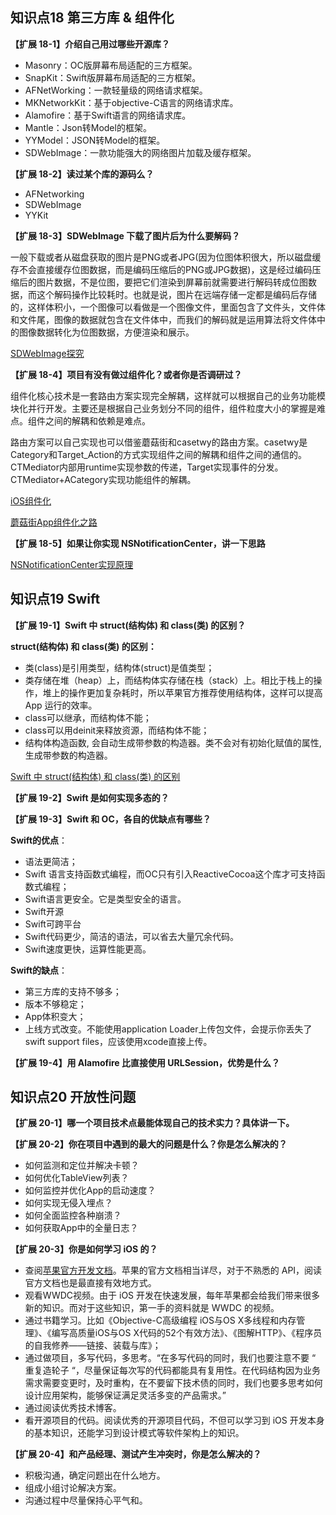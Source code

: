 ## 知识点18 第三方库 & 组件化

**【扩展 18-1】介绍自己用过哪些开源库？**

* Masonry：OC版屏幕布局适配的三方框架。
* SnapKit：Swift版屏幕布局适配的三方框架。
* AFNetWorking：一款轻量级的网络请求框架。
* MKNetworkKit：基于objective-C语言的网络请求库。
* Alamofire：基于Swift语言的网络请求库。
* Mantle：Json转Model的框架。
* YYModel：JSON转Model的框架。
* SDWebImage：一款功能强大的网络图片加载及缓存框架。



**【扩展 18-2】读过某个库的源码么？**

* AFNetworking
* SDWebImage
* YYKit

**【扩展 18-3】SDWebImage 下载了图片后为什么要解码？**

一般下载或者从磁盘获取的图片是PNG或者JPG(因为位图体积很大，所以磁盘缓存不会直接缓存位图数据，而是编码压缩后的PNG或JPG数据)，这是经过编码压缩后的图片数据，不是位图，要把它们渲染到屏幕前就需要进行解码转成位图数据，而这个解码操作比较耗时。也就是说，图片在远端存储一定都是编码后存储的，这样体积小，一个图像可以看做是一个图像文件，里面包含了文件头，文件体和文件尾，图像的数据就包含在文件体中，而我们的解码就是运用算法将文件体中的图像数据转化为位图数据，方便渲染和展示。

[SDWebImage探究](https://www.jianshu.com/p/d527ff0c4950)

**【扩展 18-4】项目有没有做过组件化？或者你是否调研过？**

组件化核心技术是一套路由方案实现完全解耦，这样就可以根据自己的业务功能模块化并行开发。主要还是根据自己业务划分不同的组件，组件粒度大小的掌握是难点。组件之间的解耦和依赖是难点。

路由方案可以自己实现也可以借鉴蘑菇街和casetwy的路由方案。casetwy是Category和Target_Action的方式实现组件之间的解耦和组件之间的通信的。CTMediator内部用runtime实现参数的传递，Target实现事件的分发。CTMediator+ACategory实现功能组件的解耦。

[iOS组件化](https://juejin.im/post/58b2aad6b123db0052cc9edd)

[蘑菇街App组件化之路](https://limboy.me/tech/2016/03/10/mgj-components.html)



**【扩展 18-5】如果让你实现 NSNotificationCenter，讲一下思路**

[NSNotificationCenter实现原理](https://www.jianshu.com/p/051a9a3af1a4)


## 知识点19 Swift

**【扩展 19-1】Swift 中 struct(结构体) 和 class(类) 的区别？**

**struct(结构体) 和 class(类) 的区别：**

* 类(class)是引用类型，结构体(struct)是值类型；
* 类存储在堆（heap）上，而结构体实存储在栈（stack）上。相比于栈上的操作，堆上的操作更加复杂耗时，所以苹果官方推荐使用结构体，这样可以提高 App 运行的效率。
* class可以继承，而结构体不能；
* class可以用deinit来释放资源，而结构体不能；
* 结构体构造函数, 会自动生成带参数的构造器。类不会对有初始化赋值的属性, 生成带参数的构造器。

[Swift 中 struct(结构体) 和 class(类) 的区别](https://www.jianshu.com/p/a9420d8bcf40)

**【扩展 19-2】Swift 是如何实现多态的？**

**【扩展 19-3】Swift 和 OC，各自的优缺点有哪些？**

**Swift的优点**：

* 语法更简洁；
* Swift 语言支持函数式编程，而OC只有引入ReactiveCocoa这个库才可支持函数式编程；
* Swift语言更安全。它是类型安全的语言。
* Swift开源
* Swift可跨平台
* Swift代码更少，简洁的语法，可以省去大量冗余代码。
* Swift速度更快，运算性能更高。

**Swift的缺点**：

* 第三方库的支持不够多；
* 版本不够稳定；
* App体积变大；
* 上线方式改变。不能使用application Loader上传包文件，会提示你丢失了swift support files，应该使用xcode直接上传。



**【扩展 19-4】用 Alamofire 比直接使用 URLSession，优势是什么？**


## 知识点20 开放性问题

**【扩展 20-1】哪一个项目技术点最能体现自己的技术实力？具体讲一下。**

**【扩展 20-2】你在项目中遇到的最大的问题是什么？你是怎么解决的？**

* 如何监测和定位并解决卡顿？
* 如何优化TableView列表？
* 如何监控并优化App的启动速度？
* 如何实现无侵入埋点？
* 如何全面监控各种崩溃？
* 如何获取App中的全量日志？


**【扩展 20-3】你是如何学习 iOS 的？**

* 查阅[苹果官方开发文档](https://developer.apple.com/documentation/)。苹果的官方文档相当详尽，对于不熟悉的 API，阅读官方文档也是最直接有效地方式。
* 观看WWDC视频。由于 iOS 开发在快速发展，每年苹果都会给我们带来很多新的知识。而对于这些知识，第一手的资料就是 WWDC 的视频。
* 通过书籍学习。比如《Objective-C高级编程 iOS与OS X多线程和内存管理》、《编写高质量iOS与OS X代码的52个有效方法》、《图解HTTP》、《程序员的自我修养——链接、装载与库》；
* 通过做项目，多写代码，多思考。“在多写代码的同时，我们也要注意不要 “ 重复造轮子 “，尽量保证每次写的代码都能具有复用性。在代码结构因为业务需求需要变更时，及时重构，在不要留下技术债的同时，我们也要多思考如何设计应用架构，能够保证满足灵活多变的产品需求。”
* 通过阅读优秀技术博客。
* 看开源项目的代码。阅读优秀的开源项目代码，不但可以学习到 iOS 开发本身的基本知识，还能学习到设计模式等软件架构上的知识。

**【扩展 20-4】和产品经理、测试产生冲突时，你是怎么解决的？**

* 积极沟通，确定问题出在什么地方。
* 组成小组讨论解决方案。
* 沟通过程中尽量保持心平气和。
